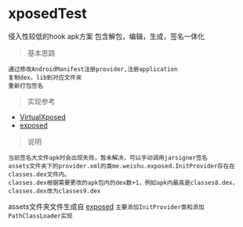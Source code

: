 # xposedTest
侵入性较低的hook apk方案
包含解包，编辑，生成，签名一体化

> 基本思路

```
通过修改AndroidManifest注册provider,注册application
复制dex，lib到对应文件夹
重新打包签名
```

>实现参考
- [VirtualXposed](https://github.com/android-hacker/VirtualXposed)
- [exposed](https://github.com/android-hacker/exposed)


> 说明
```
当前签名大文件apk时会出现失败，暂未解决，可以手动调用jarsigner签名
assets文件夹下的provider.xml的类me.weishu.exposed.InitProvider存在在classes.dex文件内。
classes.dex根据需要更改的apk包内的dex数+1，例如apk内最高是classes8.dex，classes.dex改为classes9.dex
```

assets文件夹文件生成自 [exposed](https://github.com/lisabiya/exposed)
`主要添加InitProvider类和添加PathClassLoader实现`
